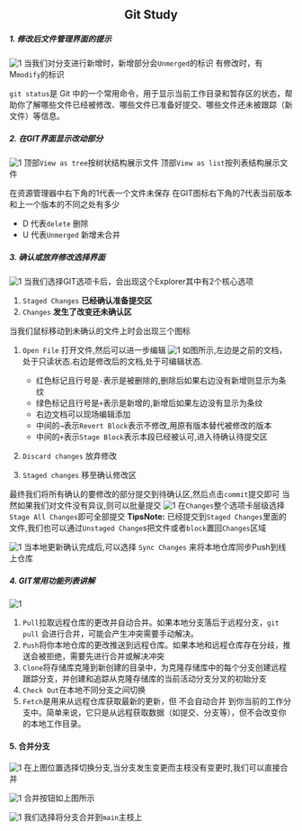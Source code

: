 
## <div align="center">  Git Study</div>

##### 1. 修改后文件管理界面的提示
![1](/Image/1.png)
当我们对分支进行新增时，新增部分会`Unmerged`的标识
有修改时，有M`modify`的标识

`git status`是 Git 中的一个常用命令，用于显示当前工作目录和暂存区的状态，帮助你了解哪些文件已经被修改、哪些文件已准备好提交、哪些文件还未被跟踪（新文件）等信息。

##### 2. 在GIT界面显示改动部分
![1](/Image/2.png)
顶部`View as tree`按树状结构展示文件
顶部`View as list`按列表结构展示文件

在资源管理器中右下角的1代表一个文件未保存
在GIT图标右下角的7代表当前版本和上一个版本的不同之处有多少
- D 代表`delete` 删除
- U 代表`Unmerged` 新增未合并

##### 3. 确认或放弃修改选择界面
![1](/Image/4.png)
当我们选择GIT选项卡后，会出现这个Explorer其中有2个核心选项
1. `Staged Changes` **已经确认准备提交区** 
2. `Changes`  **发生了改变还未确认区**

当我们鼠标移动到未确认的文件上时会出现三个图标
1. `Open File` 打开文件,然后可以进一步编辑
![1](/Image/6.png)
如图所示,左边是之前的文档，处于只读状态.右边是修改后的文档,处于可编辑状态.
   - 红色标记且行号是`-`表示是被删除的,删除后如果右边没有新增则显示为条纹
   - 绿色标记且行号是`+`表示是新增的,新增后如果左边没有显示为条纹
   - 右边文档可以现场编辑添加
   - 中间的`→`表示`Revert Block`表示不修改,用原有版本替代被修改的版本
   - 中间的`+`表示`Stage Block`表示本段已经被认可,进入待确认待提交区

1. `Discard changes` 放弃修改
2. `Staged changes` 移至确认修改区

最终我们将所有确认的要修改的部分提交到待确认区,然后点击`commit`提交即可
当然如果我们对文件没有异议,则可以批量提交
![1](/Image/5.png)
在`Changes`整个选项卡层级选择`Stage All Changes`即可全部提交
**TipsNote:** 已经提交到`Staged Changes`里面的文件,我们也可以通过`Unstaged Change`s把文件或者`block`置回`Changes`区域

![1](/Image/7.png)
当本地更新确认完成后,可以选择 `Sync Changes` 来将本地仓库同步Push到线上仓库

##### 4. GIT常用功能列表讲解
![1](/Image/9.png)
1. `Pull`拉取远程仓库的更改并自动合并。如果本地分支落后于远程分支，`git pull` 会进行合并，可能会产生冲突需要手动解决。
2. `Push`将你本地仓库的更改推送到远程仓库。如果本地和远程仓库存在分歧，推送会被拒绝，需要先进行合并或解决冲突
3. `Clone`将存储库克隆到新创建的目录中，为克隆存储库中的每个分支创建远程跟踪分支，并创建和追踪从克隆存储库的当前活动分支分叉的初始分支
4. `Check Out`在本地不同分支之间切换
5. `Fetch`是用来从远程仓库获取最新的更新，但 不会自动合并 到你当前的工作分支中。简单来说，它只是从远程获取数据（如提交、分支等），但不会改变你的本地工作目录。
#### 5. 合并分支
![1](/Image/11.png)
在上图位置选择切换分支,当分支发生变更而主枝没有变更时,我们可以直接合并

![1](/Image/12.png)
合并按钮如上图所示

![1](/Image/13.png)
我们选择将分支合并到`main`主枝上
